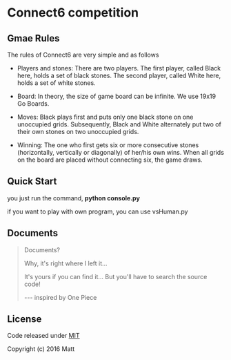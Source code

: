 # Connect6 competition

## Gmae Rules

  The rules of Connect6 are very simple and as follows

  - Players and stones: There are two players.
    The first player, called Black here, holds a set of black stones.
    The second player, called White here, holds a set of white stones.

  - Board: In theory, the size of game board can be infinite.
    We use 19x19 Go Boards.

  - Moves:  Black plays first and puts only one black stone on one unoccupied grids.
    Subsequently, Black and White alternately put two of their own stones on two unoccupied grids.

  - Winning: The one who first gets six or more consecutive stones (horizontally, vertically or diagonally) of her/his own wins.
    When all grids on the board are placed without connecting six, the game draws.

## Quick Start

  you just run the command, **python console.py**

  if you want to play with own program, you can use vsHuman.py

## Documents

>  Documents?
>
>  Why, it's right where I left it...
>
>  It's yours if you can find it...
>  But you'll have to search the source code!
>
>  --- inspired by One Piece

## License

  Code released under [MIT](http://opensource.org/licenses/MIT)

  Copyright (c) 2016 Matt
